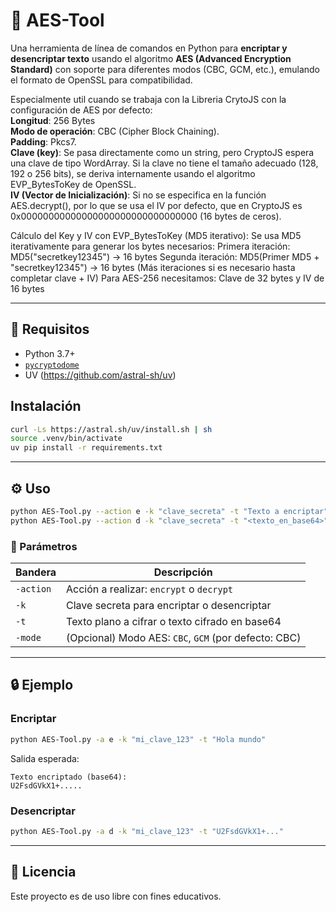 
# 🔐 AES-Tool

Una herramienta de línea de comandos en Python para **encriptar y desencriptar texto** usando el algoritmo **AES (Advanced Encryption Standard)** con soporte para diferentes modos (CBC, GCM, etc.), emulando el formato de OpenSSL para compatibilidad.

Especialmente util cuando se trabaja con la Libreria CrytoJS con la configuración de AES
por defecto:<br>
**Longitud**: 256 Bytes<br>
**Modo de operación**: CBC (Cipher Block Chaining).<br>
**Padding**: Pkcs7.<br>
**Clave (key)**: Se pasa directamente como un string, pero CryptoJS espera una clave de tipo WordArray. Si la clave no tiene el tamaño adecuado (128, 192 o 256 bits), se deriva internamente usando el algoritmo EVP_BytesToKey de OpenSSL.<br>
**IV (Vector de Inicialización)**: Si no se especifica en la función AES.decrypt(), por lo que se usa el IV por defecto, que en CryptoJS es 0x00000000000000000000000000000000 (16 bytes de ceros).

Cálculo del Key y IV con EVP_BytesToKey (MD5 iterativo):
Se usa MD5 iterativamente para generar los bytes necesarios:
Primera iteración: MD5("secretkey12345") → 16 bytes
Segunda iteración: MD5(Primer MD5 + "secretkey12345") → 16 bytes
(Más iteraciones si es necesario hasta completar clave + IV)
Para AES-256 necesitamos: Clave de 32 bytes y IV de 16 bytes

---

## 🚀 Requisitos

- Python 3.7+
- [`pycryptodome`](https://pypi.org/project/pycryptodome/)
- UV (https://github.com/astral-sh/uv)


## Instalación
```bash
curl -Ls https://astral.sh/uv/install.sh | sh
source .venv/bin/activate
uv pip install -r requirements.txt
```

---

## ⚙️ Uso

```bash
python AES-Tool.py --action e -k "clave_secreta" -t "Texto a encriptar"
python AES-Tool.py --action d -k "clave_secreta" -t "<texto_en_base64>"
```

### 🔧 Parámetros

| Bandera        | Descripción                                       |
|----------------|----------------------------------------------------|
| `-action`      | Acción a realizar: `encrypt` o `decrypt`           |
| `-k`           | Clave secreta para encriptar o desencriptar        |
| `-t`           | Texto plano a cifrar o texto cifrado en base64     |
| `-mode`        | (Opcional) Modo AES: `CBC`, `GCM` (por defecto: CBC) |

---

## 🔒 Ejemplo

### Encriptar

```bash
python AES-Tool.py -a e -k "mi_clave_123" -t "Hola mundo"
```

Salida esperada:

```
Texto encriptado (base64):
U2FsdGVkX1+.....
```

### Desencriptar

```bash
python AES-Tool.py -a d -k "mi_clave_123" -t "U2FsdGVkX1+..."
```

---

## 📄 Licencia

Este proyecto es de uso libre con fines educativos.